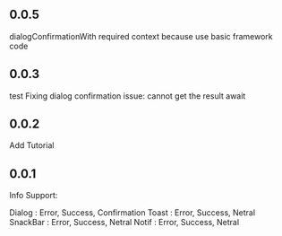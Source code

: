 ## 0.0.5

dialogConfirmationWith
required context because use basic framework code

## 0.0.3

test Fixing dialog confirmation
issue: cannot get the result await

## 0.0.2

Add Tutorial

## 0.0.1

Info Support:

Dialog : Error, Success, Confirmation
Toast : Error, Success, Netral
SnackBar : Error, Success, Netral
Notif : Error, Success, Netral